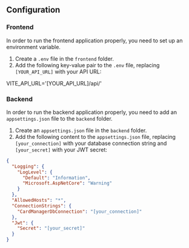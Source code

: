 ## Configuration
### Frontend
In order to run the frontend application properly, you need to set up an environment variable.
1. Create a `.env` file in the `frontend` folder.
2. Add the following key-value pair to the `.env` file, replacing `[YOUR_API_URL]` with your API URL:

VITE_API_URL='[YOUR_API_URL]/api/'

### Backend
In order to run the backend application properly, you need to add an `appsettings.json` file to the `backend` folder.
1. Create an `appsettings.json` file in the `backend` folder.
2. Add the following content to the `appsettings.json` file, replacing `[your_connection]` with your database connection string and `[your_secret]` with your JWT secret:
```json
{
  "Logging": {
    "LogLevel": {
      "Default": "Information",
      "Microsoft.AspNetCore": "Warning"
    }
  },
  "AllowedHosts": "*",
  "ConnectionStrings": {
    "CardManagerDbConnection": "[your_connection]"
  },
  "Jwt": {
    "Secret": "[your_secret]"
  }
}